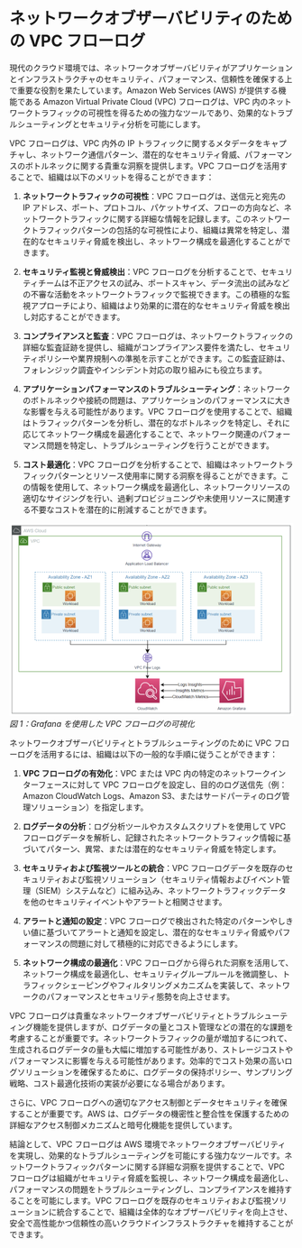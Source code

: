 # ネットワークオブザーバビリティのための VPC フローログ

現代のクラウド環境では、ネットワークオブザーバビリティがアプリケーションとインフラストラクチャのセキュリティ、パフォーマンス、信頼性を確保する上で重要な役割を果たしています。Amazon Web Services (AWS) が提供する機能である Amazon Virtual Private Cloud (VPC) フローログは、VPC 内のネットワークトラフィックの可視性を得るための強力なツールであり、効果的なトラブルシューティングとセキュリティ分析を可能にします。

VPC フローログは、VPC 内外の IP トラフィックに関するメタデータをキャプチャし、ネットワーク通信パターン、潜在的なセキュリティ脅威、パフォーマンスのボトルネックに関する貴重な洞察を提供します。VPC フローログを活用することで、組織は以下のメリットを得ることができます：

1. **ネットワークトラフィックの可視性**：VPC フローログは、送信元と宛先の IP アドレス、ポート、プロトコル、パケットサイズ、フローの方向など、ネットワークトラフィックに関する詳細な情報を記録します。このネットワークトラフィックパターンの包括的な可視性により、組織は異常を特定し、潜在的なセキュリティ脅威を検出し、ネットワーク構成を最適化することができます。

2. **セキュリティ監視と脅威検出**：VPC フローログを分析することで、セキュリティチームは不正アクセスの試み、ポートスキャン、データ流出の試みなどの不審な活動をネットワークトラフィックで監視できます。この積極的な監視アプローチにより、組織はより効果的に潜在的なセキュリティ脅威を検出し対応することができます。

3. **コンプライアンスと監査**：VPC フローログは、ネットワークトラフィックの詳細な監査証跡を提供し、組織がコンプライアンス要件を満たし、セキュリティポリシーや業界規制への準拠を示すことができます。この監査証跡は、フォレンジック調査やインシデント対応の取り組みにも役立ちます。

4. **アプリケーションパフォーマンスのトラブルシューティング**：ネットワークのボトルネックや接続の問題は、アプリケーションのパフォーマンスに大きな影響を与える可能性があります。VPC フローログを使用することで、組織はトラフィックパターンを分析し、潜在的なボトルネックを特定し、それに応じてネットワーク構成を最適化することで、ネットワーク関連のパフォーマンス問題を特定し、トラブルシューティングを行うことができます。

5. **コスト最適化**：VPC フローログを分析することで、組織はネットワークトラフィックパターンとリソース使用率に関する洞察を得ることができます。この情報を使用して、ネットワーク構成を最適化し、ネットワークリソースの適切なサイジングを行い、過剰プロビジョニングや未使用リソースに関連する不要なコストを潜在的に削減することができます。

![VPC フローログ](./images/vpcflowlogs.png)
*図 1：Grafana を使用した VPC フローログの可視化*

ネットワークオブザーバビリティとトラブルシューティングのために VPC フローログを活用するには、組織は以下の一般的な手順に従うことができます：

1. **VPC フローログの有効化**：VPC または VPC 内の特定のネットワークインターフェースに対して VPC フローログを設定し、目的のログ送信先（例：Amazon CloudWatch Logs、Amazon S3、またはサードパーティのログ管理ソリューション）を指定します。

2. **ログデータの分析**：ログ分析ツールやカスタムスクリプトを使用して VPC フローログデータを解析し、記録されたネットワークトラフィック情報に基づいてパターン、異常、または潜在的なセキュリティ脅威を特定します。

3. **セキュリティおよび監視ツールとの統合**：VPC フローログデータを既存のセキュリティおよび監視ソリューション（セキュリティ情報およびイベント管理（SIEM）システムなど）に組み込み、ネットワークトラフィックデータを他のセキュリティイベントやアラートと相関させます。

4. **アラートと通知の設定**：VPC フローログで検出された特定のパターンやしきい値に基づいてアラートと通知を設定し、潜在的なセキュリティ脅威やパフォーマンスの問題に対して積極的に対応できるようにします。

5. **ネットワーク構成の最適化**：VPC フローログから得られた洞察を活用して、ネットワーク構成を最適化し、セキュリティグループルールを微調整し、トラフィックシェーピングやフィルタリングメカニズムを実装して、ネットワークのパフォーマンスとセキュリティ態勢を向上させます。

VPC フローログは貴重なネットワークオブザーバビリティとトラブルシューティング機能を提供しますが、ログデータの量とコスト管理などの潜在的な課題を考慮することが重要です。ネットワークトラフィックの量が増加するにつれて、生成されるログデータの量も大幅に増加する可能性があり、ストレージコストやパフォーマンスに影響を与える可能性があります。効率的でコスト効果の高いログソリューションを確保するために、ログデータの保持ポリシー、サンプリング戦略、コスト最適化技術の実装が必要になる場合があります。

さらに、VPC フローログへの適切なアクセス制御とデータセキュリティを確保することが重要です。AWS は、ログデータの機密性と整合性を保護するための詳細なアクセス制御メカニズムと暗号化機能を提供しています。

結論として、VPC フローログは AWS 環境でネットワークオブザーバビリティを実現し、効果的なトラブルシューティングを可能にする強力なツールです。ネットワークトラフィックパターンに関する詳細な洞察を提供することで、VPC フローログは組織がセキュリティ脅威を監視し、ネットワーク構成を最適化し、パフォーマンスの問題をトラブルシューティングし、コンプライアンスを維持することを可能にします。VPC フローログを既存のセキュリティおよび監視ソリューションに統合することで、組織は全体的なオブザーバビリティを向上させ、安全で高性能かつ信頼性の高いクラウドインフラストラクチャを維持することができます。
